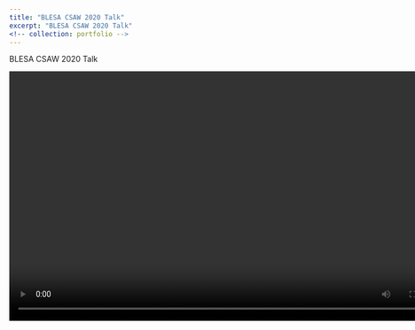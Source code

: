 ```yaml
---
title: "BLESA CSAW 2020 Talk"
excerpt: "BLESA CSAW 2020 Talk"
<!-- collection: portfolio -->
---
```

BLESA CSAW 2020 Talk

<video type="video/mp4" src="https://github.com/allenjlw/allenjlw.github.io/raw/master/videos/csaw.mp4" width="800" height="450" controls preload></video>
